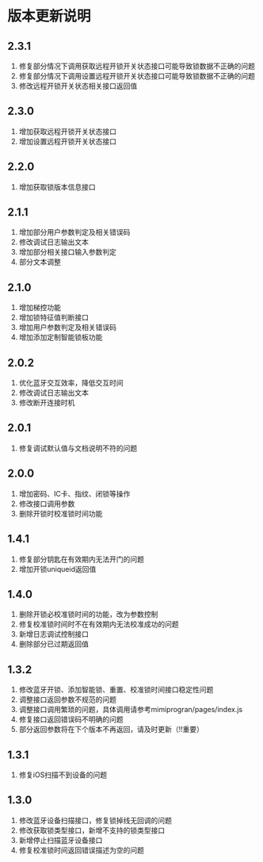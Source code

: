 # 版本更新说明 

## 2.3.1
  1. 修复部分情况下调用获取远程开锁开关状态接口可能导致锁数据不正确的问题
  2. 修复部分情况下调用设置远程开锁开关状态接口可能导致锁数据不正确的问题
  3. 修改远程开锁开关状态相关接口返回值 

## 2.3.0
  1. 增加获取远程开锁开关状态接口 
  2. 增加设置远程开锁开关状态接口 
  

## 2.2.0
  1. 增加获取锁版本信息接口

## 2.1.1 
  1. 增加部分用户参数判定及相关错误码
  2. 修改调试日志输出文本
  3. 增加部分相关接口输入参数判定
  4. 部分文本调整

## 2.1.0 
  1. 增加梯控功能
  2. 增加锁特征值判断接口
  3. 增加用户参数判定及相关错误码
  4. 增加添加定制智能锁板功能

## 2.0.2
  1. 优化蓝牙交互效率，降低交互时间
  2. 修改调试日志输出文本
  3. 修改断开连接时机

## 2.0.1
  1. 修复调试默认值与文档说明不符的问题

## 2.0.0
  1. 增加密码、IC卡、指纹、闭锁等操作
  2. 修改接口调用参数
  3. 删除开锁时校准锁时间功能

## 1.4.1
  1. 修复部分钥匙在有效期内无法开门的问题
  2. 增加开锁uniqueid返回值

## 1.4.0
  1. 删除开锁必校准锁时间的功能，改为参数控制
  2. 修复校准锁时间时不在有效期内无法校准成功的问题
  3. 新增日志调试控制接口
  4. 删除部分已过期返回值

## 1.3.2
  1. 修改蓝牙开锁、添加智能锁、重置、校准锁时间接口稳定性问题
  2. 调整接口返回参数不规范的问题
  3. 调整接口调用繁琐的问题，具体调用请参考mimiprogran/pages/index.js
  4. 修复接口返回错误码不明确的问题
  5. 部分返回参数将在下个版本不再返回，请及时更新（!!重要）

## 1.3.1
  1. 修复iOS扫描不到设备的问题

## 1.3.0
  1. 修改蓝牙设备扫描接口，修复锁掉线无回调的问题
  2. 修改获取锁类型接口，新增不支持的锁类型接口
  3. 新增停止扫描蓝牙设备接口
  4. 修复校准锁时间返回错误描述为空的问题